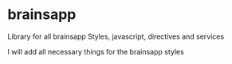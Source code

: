 # brainsapp
Library for all brainsapp Styles, javascript, directives and services

I will add all necessary things for the brainsapp styles
